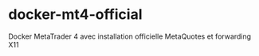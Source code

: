 # docker-mt4-official
Docker MetaTrader 4 avec installation officielle MetaQuotes et forwarding X11
